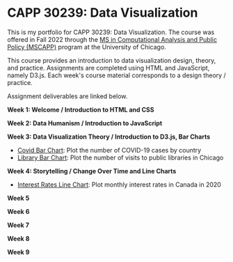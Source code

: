 # CAPP 30239: Data Visualization

This is my portfolio for CAPP 30239: Data Visualization. The course was offered in Fall 2022 through the [MS in Computational Analysis and Public Policy (MSCAPP)](https://harris.uchicago.edu/academics/degrees/ms-computational-analysis-public-policy-mscapp) program at the University of Chicago.

This course provides an introduction to data visualization design, theory, and practice. Assignments are completed using HTML and JavaScript, namely D3.js. Each week's course material corresponds to a design theory / practice. 

Assignment deliverables are linked below.

**Week 1: Welcome / Introduction to HTML and CSS**

**Week 2: Data Humanism / Introduction to JavaScript**

**Week 3: Data Visualization Theory / Introduction to D3.js, Bar Charts**

- [Covid Bar Chart](https://lindshiser.github.io/CAPP30239_FA22/week_03/index.html): Plot the number of COVID-19 cases by country
- [Library Bar Chart](https://lindshiser.github.io/CAPP30239_FA22/week_03/homework.html): Plot the number of visits to public libraries in Chicago

**Week 4: Storytelling / Change Over Time and Line Charts**

- [Interest Rates Line Chart](https://lindshiser.github.io/CAPP30239_FA22/week_04/homework.html): Plot monthly interest rates in Canada in 2020

**Week 5**

**Week 6**

**Week 7**

**Week 8**

**Week 9**
